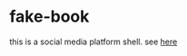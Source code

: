 # fake-book
this is a social media platform shell. see [here](https://robynwaddell.github.io/fake-book/)
